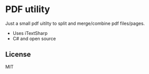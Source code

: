 # PDF utilityJust a small pdf uitilty to split and merge/combine pdf files/pages.  - Uses iTextSharp  - C# and open sourceLicense----MIT